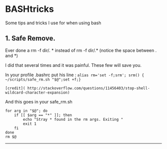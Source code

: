 # BASHtricks
Some tips and tricks I use for when using bash

## 1. Safe Remove.
  Ever done a rm -f dir/. *  instead of rm -f dir/.* (notice the space between . and *)
  
  I did that several times and it was painful. These few will save you.
  
  In your profile .bashrc
    put his line : 
    ```alias rm='set -f;srm'; srm() { ~/scripts/safe_rm.sh "$@";set +f;}```
    
    [credit]( http://stackoverflow.com/questions/11456403/stop-shell-wildcard-character-expansion)
    
   And this goes in your safe_rm.sh
   
```   #!/bin/sh
for arg in "$@"; do
    if [[ $arg == "*" ]]; then
        echo "Stray * found in the rm args. Exiting "
        exit 1
    fi
done
rm $@
```
---

